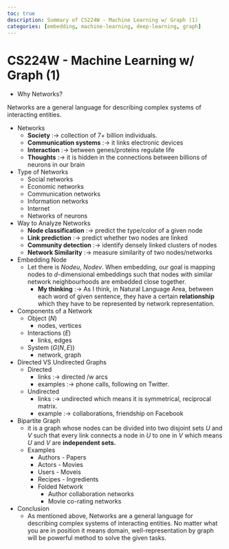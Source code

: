 ```yaml
---
toc: true
description: Summary of CS224W - Machine Learning w/ Graph (1)
categories: [embedding, machine-learning, deep-learning, graph]
---
```


# CS224W - Machine Learning w/ Graph (1)

- Why Networks?

Networks are a general language for describing complex systems of interacting entities.

- Networks
  - **Society** :→ collection of 7+ billion individuals.
  - **Communication systems** :→ it links electronic devices
  - **Interaction** :→ between genes/proteins regulate life
  - **Thoughts** :→ it is hidden in the connections between billions of neurons in our brain
- Type of Networks
  - Social networks
  - Economic networks
  - Communication networks
  - Information networks
  - Internet
  - Networks of neurons
- Way to Analyze Networks
  - **Node classification** :→ predict the type/color of a given node
  - **Link prediction** :→ predict whether two nodes are linked
  - **Community detection** :→ identify densely linked clusters of nodes
  - **Network Similarity** :→ measure similarity of two nodes/networks
- Embedding Node
  - Let there is $Node u$, $Node v$.  When embedding, our goal is mapping nodes to $d$-dimensional embeddings such that nodes with similar network neighbourhoods are embedded close together.
    - **My thinking** :→ As I think, in Natural Language Area, between each word of given sentence, they have a certain **relationship** which they have to be represented by network representation. 
- Components of a Network
  - Object ($N$)
    - nodes, vertices
  - Interactions ($E$)
    - links, edges
  - System ($G(N, E)$)
    - network, graph
- Directed VS Undirected Graphs
  - Directed
    - links :→ directed /w arcs
    - examples :→ phone calls, following on Twitter.
  - Undirected
    - links :→ undirected which means it is symmetrical, reciprocal matrix.
    - example :→ collaborations, friendship on Facebook
- Bipartite Graph
  - it is a graph whose nodes can be divided into two disjoint sets $U$ and $V$ such that every link connects a node in $U$ to one in $V$ which means $U$ and $V$ are **independent sets.**
  - Examples
    - Authors - Papers
    - Actors - Movies
    - Users - Moveis
    - Recipes - Ingredients
    - Folded Network
      - Author collaboration networks
      - Movie co-rating networks
- Conclusion
  - As mentioned above, Networks are a general language for describing complex systems of interacting entities. No matter what you are in position it means domain, well-representation by graph will be powerful method to solve the given tasks.